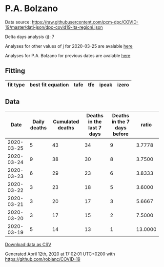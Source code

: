 # P.A. Bolzano

Data source: https://raw.githubusercontent.com/pcm-dpc/COVID-19/master/dati-json/dpc-covid19-ita-regioni.json

Delta days analysis (j): 7

Analyses for other values of j for 2020-03-25 are avalable [here](../2020-03-25/README.md)

Analyses for P.A. Bolzano for previous dates are avalable [here](../README.md)

## Fitting 
|fit type|best fit equation|tafe|tfe|ipeak|izero|
|-------|-----|--------|------|---|---|

## Data
|Date|Daily deaths|Cumulated deaths|Deaths in the last 7 days|Deaths in the 7 days before|ratio|
|----|----------|-----------|-------|--------------------|-----|
|2020-03-25|5|43|34|9|3.7778|
|2020-03-24|9|38|30|8|3.7500|
|2020-03-23|6|29|23|6|3.8333|
|2020-03-22|3|23|18|5|3.6000|
|2020-03-21|3|20|17|3|5.6667|
|2020-03-20|3|17|15|2|7.5000|
|2020-03-19|5|14|13|1|13.0000|

[Download data as CSV](COVID-19_p.a._bolzano_j7_2020-03-25.csv)

Generated April 12th, 2020 at 17:02:01 UTC+0200 with https://github.com/robianc/COVID-19
